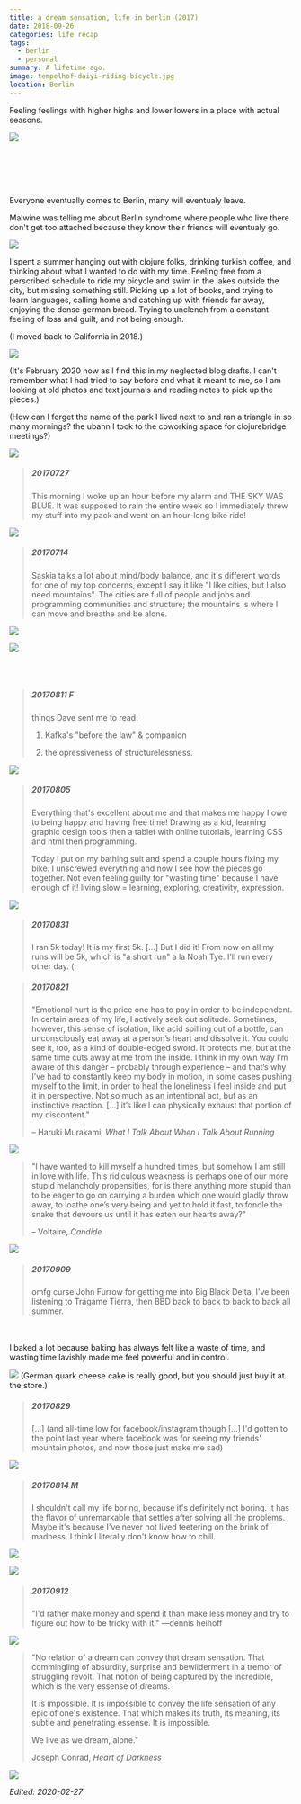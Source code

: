 ```yaml
---
title: a dream sensation, life in berlin (2017)
date: 2018-09-26
categories: life recap
tags:
  - berlin
  - personal
summary: A lifetime ago.
image: tempelhof-daiyi-riding-bicycle.jpg
location: Berlin
---
```


Feeling feelings with higher highs and lower lowers in a place with actual seasons.

<div class="photo-section">
  <div class="photo-left-pull photo-small">

![](jackpot-maschine-1.jpg)

  </div>
  <br><br>
  <br><br>

Everyone eventually comes to Berlin, many will eventualy leave.

Malwine was telling me about Berlin syndrome where people who live there don't get too attached because they know their friends will eventualy go.

<div class="photo-section">
  <div class="photo-right-pull photo-small">

![](jackpot-maschine-2.jpg)

  </div>

I spent a summer hanging out with clojure folks, drinking turkish coffee, and thinking about what I wanted to do with my time. Feeling free from a perscribed schedule to ride my bicycle and swim in the lakes outside the city, but missing something still. Picking up a lot of books, and trying to learn languages, calling home and catching up with friends far away, enjoying the dense german bread. Trying to unclench from a constant feeling of loss and guilt, and not being enough.

  </div>
</div>

(I moved back to California in 2018.)

<div class="photo-small">

![](so-many-picnics.jpg)

</div>

(It's February 2020 now as I find this in my neglected blog drafts. I can't remember what I had tried to say before and what it meant to me, so I am looking at old photos and text journals and reading notes to pick up the pieces.)

(How can I forget the name of the park I lived next to and ran a triangle in so many mornings? the ubahn I took to the coworking space for clojurebridge meetings?)

<div class="photo-section">
  <div class="photo-right-pull">

![](cycling-mitte.jpg)

  </div>

> ##### 20170727
>
> This morning I woke up an hour before my alarm and THE SKY WAS BLUE. It was supposed to rain the entire week so I immediately threw my stuff into my pack and went on an hour-long bike ride!

</div>

![](sketchbook-fall-cycling.jpg)

> ##### 20170714
>
> Saskia talks a lot about mind/body balance, and it's different words for one of my top concerns, except I say it like "I like cities, but I also need mountains". The cities are full of people and jobs and programming communities and structure; the mountains is where I can move and breathe and be alone.

![](birthday.jpg)

<div class="photo-left-pull">
  
![](overgrown-back-courtyard.jpg)

</div>
<br/>
<br/>

> ##### 20170811 F
>
> things Dave sent me to read:
>
> 1. Kafka's "before the law" & companion
>
> 2. the opressiveness of structurelessness.

![](tempelhof-daiyi-riding-bicycle.jpg)

<div class="photo-section">

> ##### 20170805
>
> Everything that's excellent about me and that makes me happy I owe to being happy and having free time! Drawing as a kid, learning graphic design tools then a tablet with online tutorials, learning CSS and html then programming.
>
> Today I put on my bathing suit and spend a couple hours fixing my bike. I unscrewed everything and now I see how the pieces go together. Not even feeling guilty for "wasting time" because I have enough of it! living slow = learning, exploring, creativity, expression.

  <div class="photo-right-pull">

![](bicycle-repair-bathroom-staging-area.jpg)

  </div>
</div>

<div class="photo-section">
  <div class="photo-right-pull">

> ##### 20170831
>
> I ran 5k today! It is my first 5k. [...] But I did it! From now on all my runs will be 5k, which is "a short run" a la Noah Tye. I'll run every other day. (:

  </div>
</div>

> ##### 20170821
>
> "Emotional hurt is the price one has to pay in order to be independent. In certain areas of my life, I actively seek out solitude. Sometimes, however, this sense of isolation, like acid spilling out of a bottle, can unconsciously eat away at a person’s heart and dissolve it. You could see it, too, as a kind of double-edged sword. It protects me, but at the same time cuts away at me from the inside. I think in my own way I’m aware of this danger – probably through experience – and that’s why I’ve had to constantly keep my body in motion, in some cases pushing myself to the limit, in order to heal the loneliness I feel inside and put it in perspective. Not so much as an intentional act, but as an instinctive reaction. [...] it’s like I can physically exhaust that portion of my discontent."
>
> – Haruki Murakami, _What I Talk About When I Talk About Running_

![](monument.jpg)

> "I have wanted to kill myself a hundred times, but somehow I am still in love with life. This ridiculous weakness is perhaps one of our more stupid melancholy propensities, for is there anything more stupid than to be eager to go on carrying a burden which one would gladly throw away, to loathe one’s very being and yet to hold it fast, to fondle the snake that devours us until it has eaten our hearts away?"
>
> – Voltaire, _Candide_

<div class="photo-section">
  <div class="photo-left-pull">

![](tempelhof-garden.jpg)

  </div>

> ##### 20170909
>
> omfg curse John Furrow for getting me into Big Black Delta, I've been listening to Trágame Tierra, then BBD back to back to back to back all summer.

</div>

<br><br>I baked a lot because baking has always felt like a waste of time, and wasting time lavishly made me feel powerful and in control.

<div class="photo-small">

![](existential-baking.jpg)
(German quark cheese cake is really good, but you should just buy it at the store.)

</div>

> ##### 20170829
>
> [...] (and all-time low for facebook/instagram though [...] I'd gotten to the point last year where facebook was for seeing my friends' mountain photos, and now those just make me sad)

![](critical-mass.jpg)

> ##### 20170814 M
>
> I shouldn't call my life boring, because it's definitely not boring. It has the flavor of unremarkable that settles after solving all the problems. Maybe it's because I've never not lived teetering on the brink of madness. I think I literally don't know how to chill.

<div class="photos"><div class="photo">

![](kreuzberg.jpg)

</div><div class="photo">

![](overgrown-bicycle.jpg)

</div></div>

> ##### 20170912
>
> "I'd rather make money and spend it than make less money and try to figure out how to be tricky with it." —dennis heihoff

<div class="photo-small">

![](splits.jpg)

</div>

> "No relation of a dream can convey that dream sensation. That commingling of absurdity, surprise and bewilderment in a tremor of struggling revolt. That notion of being captured by the incredible, which is the very essense of dreams.
>
> It is impossible. It is impossible to convey the life sensation of any epic of one's existence. That which makes its truth, its meaning, its subtle and penetrating essense. It is impossible.
>
> We live as we dream, alone."
>
> Joseph Conrad, _Heart of Darkness_

![](kreuzberg-liminal-spaces.jpg)

_Edited: 2020-02-27_
